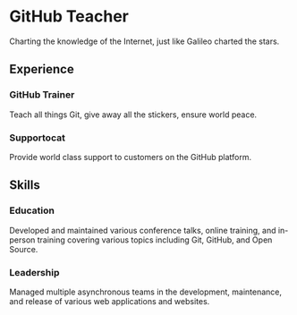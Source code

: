 # GitHub Teacher

Charting the knowledge of the Internet, just like Galileo charted the stars.

## Experience

### GitHub Trainer

Teach all things Git, give away all the stickers, ensure world peace.

<!--
  Note here: Learners -- yup, you found the error!
  Course maintainers -- leave the italics with _ instead of * for the error case.
-->

### Supportocat

Provide world class support to customers on the GitHub platform.

## Skills

### Education

Developed and maintained various conference talks, online training, and in-person training covering various topics including Git, GitHub, and Open Source.

### Leadership

Managed multiple asynchronous teams in the development, maintenance, and release of various web applications and websites.
